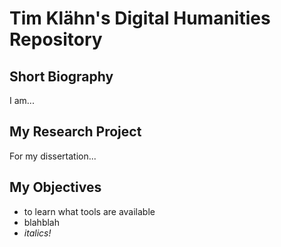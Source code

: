 # Tim Klähn's Digital Humanities Repository

## Short Biography

I am...

## My Research Project

For my dissertation...

## My Objectives

* to learn what tools are available
* blahblah
* *italics!*

